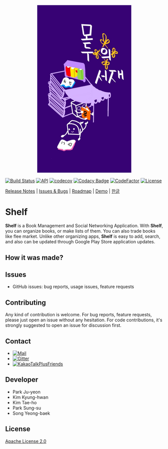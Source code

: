 <div align="center">
<img src="docs/project_logo.jpg" width="300" alt="shelf" />
</div>


[![Build Status](https://travis-ci.com/matthewsongdev/Shelf.svg?token=NaLLKsT8zKVhv8seuCfL&branch=master)](https://travis-ci.com/matthewsongdev/Shelf)
[![API](https://img.shields.io/badge/API-21%2B-brightgreen.svg?style=flat)](https://android-arsenal.com/api?level=21)
[![codecov](https://codecov.io/gh/matthewsongdev/Shelf/branch/master/graph/badge.svg?token=ivxZNTFIVr)](https://codecov.io/gh/matthewsongdev/Shelf)
[![Codacy Badge](https://api.codacy.com/project/badge/Grade/2aa7397c6e584478946b0f51814050ed)](https://www.codacy.com?utm_source=github.com&amp;utm_medium=referral&amp;utm_content=matthewsongdev/Shelf&amp;utm_campaign=Badge_Grade)
[![CodeFactor](https://www.codefactor.io/repository/github/matthewsongdev/shelf/badge)](https://www.codefactor.io/repository/github/matthewsongdev/shelf)
[![License](https://img.shields.io/badge/License-Apache%202.0-brightgreen.svg)](LICENSE)



[Release Notes](RELEASE.md) |
[Issues & Bugs](https://github.com/matthewsongdev/Shelf/issues) |
[Roadmap]() |
[Demo]() |
[한글]()

# Shelf #

**Shelf** is a Book Management and Social Networking Application. With **Shelf**, you can organize books, or make lists of them. You can also trade books like flee market. Unlike other organizing apps, **Shelf** is easy to add, search, and also can be updated through Google Play Store application updates.

## How it was made?

## Issues
* GitHub issues: bug reports, usage issues, feature requests

## Contributing
Any kind of contribution is welcome. For bug reports, feature requests,
please just open an issue without any hesitation. For code contributions, it's
strongly suggested to open an issue for discussion first.

## Contact
* [![Mail](https://img.shields.io/badge/contact-mail-brightgreen.svg)](mailto:matthewsongdev@gmail.com)
* [![Gitter](https://img.shields.io/gitter/room/nwjs/nw.js.svg)](https://gitter.im/MyShelf/Lobby)
* [![KakaoTalkPlusFriends](https://img.shields.io/badge/KakaoTalk-PlusFriends-orange.svg)]()

## Developer
* Park Ju-yeon
* Kim Kyung-hwan
* Kim Tae-ho
* Park Sung-su
* Song Yeong-baek

## License
[Apache License 2.0](LICENSE)
